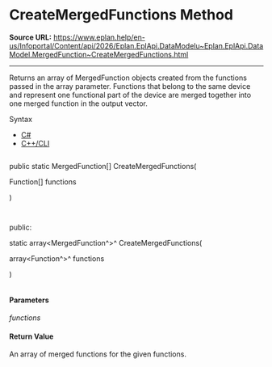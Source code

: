 # CreateMergedFunctions Method

**Source URL:** https://www.eplan.help/en-us/Infoportal/Content/api/2026/Eplan.EplApi.DataModelu~Eplan.EplApi.DataModel.MergedFunction~CreateMergedFunctions.html

---

Returns an array of MergedFunction objects created from the functions passed in the array parameter. Functions that belong to the same device and represent one functional part of the device are merged together into one merged function in the output vector.

Syntax

- [C#](#i-syntax-CS)
- [C++/CLI](#i-syntax-CPP2005)

```
```
public static MergedFunction[] CreateMergedFunctions( 

   Function[] functions

)
```
```

```
```
public:

static array<MergedFunction^>^ CreateMergedFunctions( 

   array<Function^>^ functions

)
```
```

#### Parameters

*functions*

#### Return Value

An array of merged functions for the given functions.
